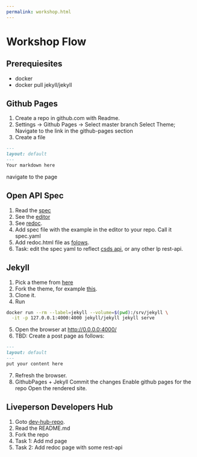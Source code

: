 ```yaml
---
permalink: workshop.html
---
```


# Workshop Flow

## Prerequiesites 
* docker
* docker pull jekyll/jekyll

## Github Pages
1. Create a repo in github.com with Readme.
2. Settings -> Github Pages -> 
   Select master branch
   Select Theme;
   Navigate to the link in the github-pages section
3. Create a file
```markdown
---
layout: default
---
Your markdown here
```
navigate to the page

## Open API Spec
1. Read the [spec](https://github.com/OAI/OpenAPI-Specification/blob/3.0.0-rc0/versions/3.0.md)
2. See the [editor](http://editor.swagger.io/#!/)
3. See [redoc](https://github.com/Rebilly/ReDoc).
4. Add spec file with the example in the editor to your repo. Call it spec.yaml
5. Add redoc.html file as [folows](https://raw.githubusercontent.com/eitan101/doc-test/master/kk.html).
6. Task: edit the spec yaml to reflect [csds api](https://livepersoninc.github.io/dev-hub/current/agent-domain-domain-api.html), or any other lp rest-api.

## Jekyll
1. Pick a theme from [here](http://jekyllthemes.org/)
2. Fork the theme, for example [this](http://jekyllthemes.org/themes/vision-casper-theme/).
3. Clone it.
4. Run
```sh
docker run --rm --label=jekyll --volume=$(pwd):/srv/jekyll \
  -it -p 127.0.0.1:4000:4000 jekyll/jekyll jekyll serve
```
5. Open the browser at http://0.0.0.0:4000/
6. TBD: Create a post page as follows:
```markdown
---
layout: default
---
put your content here
```
7. Refresh the browser.
6. GithubPages + Jekyll
   Commit the changes
   Enable github pages for the repo
   Open the rendered site.
   
## Liveperson Developers Hub
1. Goto [dev-hub-repo](https://lpgithub.dev.lprnd.net/pages/Architecture/dev-hub-internal/).
2. Read the README.md
3. Fork the repo
4. Task 1: Add md page
5. Task 2: Add redoc page with some rest-api
   
